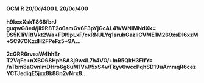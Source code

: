 #### GCM R 20/0c/400 L 20/0c/400
**h9kcxXskT868fbrJ**<br/>**guqwG8ed/jii9R8T2o6amGv6F3pYjGcAL4WWNiMNdXk=**<br/>**9S5K1iVRtVkt2Wa+FDl9pLxF/cxRNULYq1srubGazliCVME1M269xsDl6xzM+5C97OKzdH2FPeFz5+9A...**<br/><br/>
**2cGRR6rveaW4hhBr**<br/>**T2VqFe+nXBO68HphSA3j9w4L7h4VO/+lnR5QkH3FlfY=**<br/>**/nTbm8aGvnlmDHro6g8uM1VrJ/5xS4wTkyv6wccPqhSD19uAmmqR6cezYCTJediqE5jxx8k88n2vNrx8...**